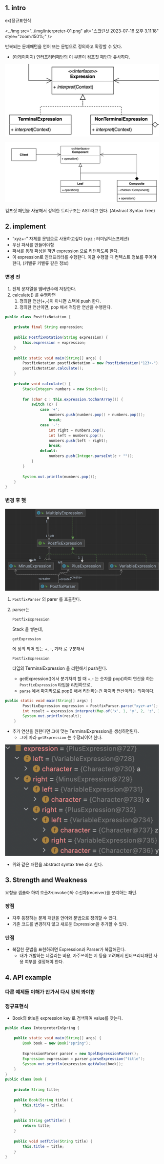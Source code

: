 ## 1. intro

ex)정규표현식

<../img src="../img/interpreter-01.png" alt="스크린샷 2023-07-16 오후 3.11.18" style="zoom:150%;" />

반복되는 문제패턴을 언어 또는 문법으로 정의하고 확장할 수 있다.



- (아래이미지) 인터프리터패턴의 이 부분이 컴포짓 패턴과 유사하다.

![스크린샷 2023-07-16 오후 3.11.46](../img/interpreter-02.png)





![스크린샷 2023-07-16 오후 3.12.01](../img/interpreter-03.png)

컴포짓 패턴을 사용해서 정의한 트리구조는 AST라고 한다. (Abstract Syntax Tree)



## 2. implement

- “xyz+-” 자체를 문법으로 사용하고싶다 (xyz : 터미널익스프레션)
- 우선 파서를 만들어야함
- 파서를 통해 파싱을 하면 expression 으로 리턴하도록 한다.
- 이 expression로 인터프리터를 수행한다. 이걸 수행할 때 컨텍스트 정보를 주어야 한다, (키벨류 키벨류 같은 정보)

### 변경 전

1. 전체 문자열을 멤버변수에 저장한다.
2. calculate() 를 수행하면
   1. 정의한 연산(+,-)이 아니면 스택에 push 한다.
   2. 정의한 연산이면, pop 해서 적당한 연산을 수행한다.

```java
public class PostfixNotation {

    private final String expression;

    public PostfixNotation(String expression) {
        this.expression = expression;
    }

    public static void main(String[] args) {
        PostfixNotation postfixNotation = new PostfixNotation("123+-");
        postfixNotation.calculate();
    }

    private void calculate() {
        Stack<Integer> numbers = new Stack<>();

        for (char c : this.expression.toCharArray()) {
            switch (c) {
                case '+':
                    numbers.push(numbers.pop() + numbers.pop());
                    break;
                case '-':
                    int right = numbers.pop();
                    int left = numbers.pop();
                    numbers.push(left - right);
                    break;
                default:
                    numbers.push(Integer.parseInt(c + ""));
            }
        }

        System.out.println(numbers.pop());
    }
}
```

### 변경 후 햇

![스크린샷 2023-07-16 오후 3.12.20](../img/interpreter-04.png)





1. `PostfixParser` 의 parer 를 호출한다.

2. parser는  

   ```
   PostfixExpression
   ```

    Stack 을 쌓는데, 

   ```
   getExpression
   ```

    에 정의 되어 잇는 +, -, 기타 로 구분해서 

   ```
   PostfixExpression
   ```

    타입의 TerminalExpression 을 리턴해서 push한다.

   - getExpression()에서 분기처리 할 때 +,- 는 숫자를 pop()하여 연산을 하는 `PostfixExpression` 타입을 리턴하므로,
   - `parse` 에서 마지막으로 pop() 해서 리턴하는건 마지막 연산이라는 의미이다.

```java
public static void main(String[] args) {
        PostfixExpression expression = PostfixParser.parse("xyz+-a+");
        int result = expression.interpret(Map.of('x', 1, 'y', 2, 'z', 3, 'a', 4));
        System.out.println(result);
    }
```

- 추가 연산을 원한다면 그에 맞는 TerminalExpression을 생성하면된다.
  - 그에 따라 `getExpression` 는 수정되어야 한다.



![스크린샷 2023-07-16 오후 3.13.14](../img/interpreter-05.png)



- 위와 같은 패턴을 abstract syntax tree 라고 한다.



## 3. Strength and Weakness

요청을 캡슐화 하여 호출자(invoker)와 수신자(receiver)를 분리하는 패턴.

### 장점

- 자주 등장하는 문제 패턴을 언어와 문법으로 정의할 수 있다.
- 기존 코드를 변경하지 않고 새로운 Expression을 추가할 수 있다.

### 단점

- 복잡한 문법을 표현하려면 Expression과 Parser가 복잡해진다.
  - 내가 개발하는 데걸리는 비용, 자주쓰이는 지 등을 고려해서 인터프리터패턴 사용 여부를 결정해야 한다.



## 4. API example

### 다른 예제들 이해가 안가서 다시 강의 봐야함

### 정규표현식

- Book의 title을 expression key 로 검색하여 value를 찾는다.

```java
public class InterpreterInSpring {

    public static void main(String[] args) {
        Book book = new Book("spring");

        ExpressionParser parser = new SpelExpressionParser();
        Expression expression = parser.parseExpression("title");
        System.out.println(expression.getValue(book));
    }
}
public class Book {

    private String title;

    public Book(String title) {
        this.title = title;
    }

    public String getTitle() {
        return title;
    }

    public void setTitle(String title) {
        this.title = title;
    }
}
```